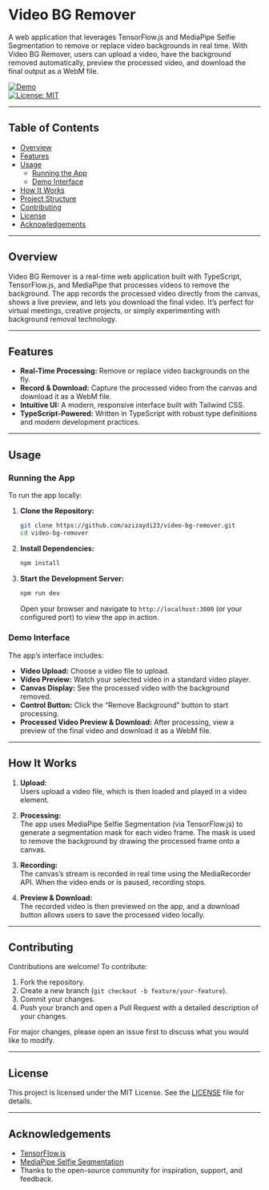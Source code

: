 

# Video BG Remover

A web application that leverages TensorFlow.js and MediaPipe Selfie Segmentation to remove or replace video backgrounds in real time. With Video BG Remover, users can upload a video, have the background removed automatically, preview the processed video, and download the final output as a WebM file.

[![Demo](https://img.shields.io/badge/Demo-View-blue)](https://your-demo-url.com)  
[![License: MIT](https://img.shields.io/badge/License-MIT-yellow.svg)](LICENSE)

---

## Table of Contents

- [Overview](#overview)
- [Features](#features)
- [Usage](#usage)
  - [Running the App](#running-the-app)
  - [Demo Interface](#demo-interface)
- [How It Works](#how-it-works)
- [Project Structure](#project-structure)
- [Contributing](#contributing)
- [License](#license)
- [Acknowledgements](#acknowledgements)

---

## Overview

Video BG Remover is a real-time web application built with TypeScript, TensorFlow.js, and MediaPipe that processes videos to remove the background. The app records the processed video directly from the canvas, shows a live preview, and lets you download the final video. It’s perfect for virtual meetings, creative projects, or simply experimenting with background removal technology.

---

## Features

- **Real-Time Processing:** Remove or replace video backgrounds on the fly.
- **Record & Download:** Capture the processed video from the canvas and download it as a WebM file.
- **Intuitive UI:** A modern, responsive interface built with Tailwind CSS.
- **TypeScript-Powered:** Written in TypeScript with robust type definitions and modern development practices.

---

## Usage

### Running the App

To run the app locally:

1. **Clone the Repository:**

   ```bash
   git clone https://github.com/azizaydi23/video-bg-remover.git
   cd video-bg-remover
   ```

2. **Install Dependencies:**

   ```bash
   npm install
   ```

3. **Start the Development Server:**

   ```bash
   npm run dev
   ```

   Open your browser and navigate to `http://localhost:3000` (or your configured port) to view the app in action.

### Demo Interface

The app’s interface includes:
- **Video Upload:** Choose a video file to upload.
- **Video Preview:** Watch your selected video in a standard video player.
- **Canvas Display:** See the processed video with the background removed.
- **Control Button:** Click the “Remove Background” button to start processing.
- **Processed Video Preview & Download:** After processing, view a preview of the final video and download it as a WebM file.

---

## How It Works

1. **Upload:**  
   Users upload a video file, which is then loaded and played in a video element.

2. **Processing:**  
   The app uses MediaPipe Selfie Segmentation (via TensorFlow.js) to generate a segmentation mask for each video frame. The mask is used to remove the background by drawing the processed frame onto a canvas.

3. **Recording:**  
   The canvas’s stream is recorded in real time using the MediaRecorder API. When the video ends or is paused, recording stops.

4. **Preview & Download:**  
   The recorded video is then previewed on the app, and a download button allows users to save the processed video locally.

---


## Contributing

Contributions are welcome! To contribute:
1. Fork the repository.
2. Create a new branch (`git checkout -b feature/your-feature`).
3. Commit your changes.
4. Push your branch and open a Pull Request with a detailed description of your changes.

For major changes, please open an issue first to discuss what you would like to modify.

---

## License

This project is licensed under the MIT License. See the [LICENSE](LICENSE) file for details.

---

## Acknowledgements

- [TensorFlow.js](https://www.tensorflow.org/js)
- [MediaPipe Selfie Segmentation](https://github.com/tensorflow/tfjs-models/tree/master/body-segmentation)
- Thanks to the open-source community for inspiration, support, and feedback.

